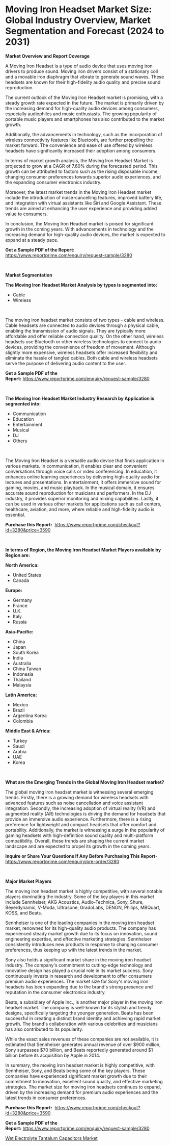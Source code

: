 <p><h1>Moving Iron Headset Market Size: Global Industry Overview, Market Segmentation and Forecast (2024 to 2031)</h1></p><p><strong>Market Overview and Report Coverage</strong></p>
<p><p>A Moving Iron Headset is a type of audio device that uses moving iron drivers to produce sound. Moving iron drivers consist of a stationary coil and a movable iron diaphragm that vibrate to generate sound waves. These headsets are known for their high-fidelity audio quality and precise sound reproduction.</p><p>The current outlook of the Moving Iron Headset market is promising, with a steady growth rate expected in the future. The market is primarily driven by the increasing demand for high-quality audio devices among consumers, especially audiophiles and music enthusiasts. The growing popularity of portable music players and smartphones has also contributed to the market growth.</p><p>Additionally, the advancements in technology, such as the incorporation of wireless connectivity features like Bluetooth, are further propelling the market forward. The convenience and ease of use offered by wireless headsets have significantly increased their adoption among consumers.</p><p>In terms of market growth analysis, the Moving Iron Headset Market is projected to grow at a CAGR of 7.60% during the forecasted period. This growth can be attributed to factors such as the rising disposable income, changing consumer preferences towards superior audio experiences, and the expanding consumer electronics industry.</p><p>Moreover, the latest market trends in the Moving Iron Headset market include the introduction of noise-cancelling features, improved battery life, and integration with virtual assistants like Siri and Google Assistant. These trends are aimed at enhancing the user experience and providing added value to consumers.</p><p>In conclusion, the Moving Iron Headset market is poised for significant growth in the coming years. With advancements in technology and the increasing demand for high-quality audio devices, the market is expected to expand at a steady pace.</p></p>
<p><strong>Get a Sample PDF of the Report:</strong> <a href="https://www.reportprime.com/enquiry/request-sample/3280">https://www.reportprime.com/enquiry/request-sample/3280</a></p>
<p>&nbsp;</p>
<p><strong>Market Segmentation</strong></p>
<p><strong>The Moving Iron Headset Market Analysis by types is segmented into:</strong></p>
<p><ul><li>Cable</li><li>Wireless</li></ul></p>
<p>&nbsp;</p>
<p><p>The moving iron headset market consists of two types - cable and wireless. Cable headsets are connected to audio devices through a physical cable, enabling the transmission of audio signals. They are typically more affordable and offer reliable connection quality. On the other hand, wireless headsets use Bluetooth or other wireless technologies to connect to audio devices, providing the convenience of freedom of movement. Although slightly more expensive, wireless headsets offer increased flexibility and eliminate the hassle of tangled cables. Both cable and wireless headsets serve the purpose of delivering audio content to the user.</p></p>
<p><strong>Get a Sample PDF of the Report:</strong>&nbsp;<a href="https://www.reportprime.com/enquiry/request-sample/3280">https://www.reportprime.com/enquiry/request-sample/3280</a></p>
<p>&nbsp;</p>
<p><strong>The Moving Iron Headset Market Industry Research by Application is segmented into:</strong></p>
<p><ul><li>Communication</li><li>Education</li><li>Entertainment</li><li>Musical</li><li>DJ</li><li>Others</li></ul></p>
<p>&nbsp;</p>
<p><p>The Moving Iron Headset is a versatile audio device that finds application in various markets. In communication, it enables clear and convenient conversations through voice calls or video conferencing. In education, it enhances online learning experiences by delivering high-quality audio for lectures and presentations. In entertainment, it offers immersive sound for gaming, movies, and music playback. In the musical domain, it ensures accurate sound reproduction for musicians and performers. In the DJ industry, it provides superior monitoring and mixing capabilities. Lastly, it can be used in various other markets for applications such as call centers, healthcare, aviation, and more, where reliable and high-fidelity audio is essential.</p></p>
<p><strong>Purchase this Report:</strong>&nbsp; <a href="https://www.reportprime.com/checkout?id=3280&price=3590">https://www.reportprime.com/checkout?id=3280&price=3590</a></p>
<p>&nbsp;</p>
<p><strong>In terms of Region, the Moving Iron Headset Market Players available by Region are:</strong></p>
<p>
    <p> <strong> North America: </strong>
        <ul>
            <li>United States</li>
            <li>Canada</li>
        </ul>
        </p> 
    <p> <strong> Europe: </strong>
        <ul>
            <li>Germany</li>
            <li>France</li>
            <li>U.K.</li>
            <li>Italy</li>
            <li>Russia</li>
        </ul>
        </p> 
    <p> <strong> Asia-Pacific: </strong>
        <ul>
            <li>China</li>
            <li>Japan</li>
            <li>South Korea</li>
            <li>India</li>
            <li>Australia</li>
            <li>China Taiwan</li>
            <li>Indonesia</li>
            <li>Thailand</li>
            <li>Malaysia</li>
        </ul>
        </p> 
    <p> <strong> Latin America: </strong>
        <ul>
            <li>Mexico</li>
            <li>Brazil</li>
            <li>Argentina Korea</li>
            <li>Colombia</li>
        </ul>
        </p> 
    <p> <strong> Middle East & Africa: </strong>
        <ul>
            <li>Turkey</li>
            <li>Saudi</li>
            <li>Arabia</li>
            <li>UAE</li>
            <li>Korea</li>
        </ul>
    </p>
    </p>
<p>&nbsp;</p>
<p><strong>What are the Emerging Trends in the Global Moving Iron Headset market?</strong></p>
<p><p>The global moving iron headset market is witnessing several emerging trends. Firstly, there is a growing demand for wireless headsets with advanced features such as noise cancellation and voice assistant integration. Secondly, the increasing adoption of virtual reality (VR) and augmented reality (AR) technologies is driving the demand for headsets that provide an immersive audio experience. Furthermore, there is a rising preference for lightweight and compact headsets that offer comfort and portability. Additionally, the market is witnessing a surge in the popularity of gaming headsets with high-definition sound quality and multi-platform compatibility. Overall, these trends are shaping the current market landscape and are expected to propel its growth in the coming years.</p></p>
<p><strong>Inquire or Share Your Questions If Any Before Purchasing This Report</strong>- <a href="https://www.reportprime.com/enquiry/pre-order/3280">https://www.reportprime.com/enquiry/pre-order/3280</a></p>
<p>&nbsp;</p>
<p><strong>Major Market Players</strong></p>
<p><p>The moving iron headset market is highly competitive, with several notable players dominating the industry. Some of the key players in this market include Sennheiser, AKG Acoustics, Audio-Technica, Sony, Shure, Beyerdynamic, V-Moda, Ultrasone, GradoLabs, DENON, Philips, MBQuart, KOSS, and Beats.</p><p>Sennheiser is one of the leading companies in the moving iron headset market, renowned for its high-quality audio products. The company has experienced steady market growth due to its focus on innovation, sound engineering expertise, and effective marketing strategies. Sennheiser consistently introduces new products in response to changing consumer preferences, thus keeping up with the latest trends in the market.</p><p>Sony also holds a significant market share in the moving iron headset industry. The company's commitment to cutting-edge technology and innovative design has played a crucial role in its market success. Sony continuously invests in research and development to offer consumers premium audio experiences. The market size for Sony's moving iron headsets has been expanding due to the brand's strong presence and reputation in the consumer electronics industry.</p><p>Beats, a subsidiary of Apple Inc., is another major player in the moving iron headset market. The company is well-known for its stylish and trendy designs, specifically targeting the younger generation. Beats has been successful in creating a distinct brand identity and achieving rapid market growth. The brand's collaboration with various celebrities and musicians has also contributed to its popularity.</p><p>While the exact sales revenues of these companies are not available, it is estimated that Sennheiser generates annual revenue of over $900 million, Sony surpasses $70 billion, and Beats reportedly generated around $1 billion before its acquisition by Apple in 2014.</p><p>In summary, the moving iron headset market is highly competitive, with Sennheiser, Sony, and Beats being some of the key players. These companies have experienced significant market growth due to their commitment to innovation, excellent sound quality, and effective marketing strategies. The market size for moving iron headsets continues to expand, driven by the increasing demand for premium audio experiences and the latest trends in consumer preferences.</p></p>
<p><strong>Purchase this Report:</strong>&nbsp;&nbsp;<a href="https://www.reportprime.com/checkout?id=3280&price=3590">https://www.reportprime.com/checkout?id=3280&price=3590</a></p>
<p></p>
<p><strong>Get a Sample PDF of the Report:</strong>&nbsp;<a href="https://www.reportprime.com/enquiry/request-sample/3280">https://www.reportprime.com/enquiry/request-sample/3280</a></p>
<p><p><a href="https://github.com/beatblasta/Market-Research-Report-List-1/blob/main/wet-electrolyte-tantalum-capacitors-market.md">Wet Electrolyte Tantalum Capacitors Market</a></p></p>